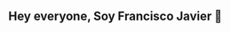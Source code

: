 ## Hey everyone, Soy Francisco Javier 👋

<!--
[![Anurag's GitHub stats](https://github-readme-stats.vercel.app/api?username=FranRL03&show_icons=true&theme=tokyonight)]
-->

